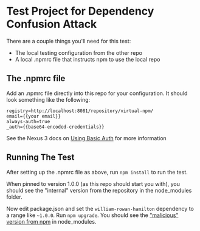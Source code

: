 # Test Project for Dependency Confusion Attack

There are a couple things you'll need for this test:

- The local testing configuration from the other repo
- A local .npmrc file that instructs npm to use the local repo

## The .npmrc file

Add an .npmrc file directly into this repo for your configuration.  It should look something like the following:

```
registry=http://localhost:8081/repository/virtual-npm/
email={{your email}}
always-auth=true
_auth={{base64-encoded-credentials}}
```

See the Nexus 3 docs on [Using Basic Auth](https://help.sonatype.com/repomanager3/nexus-repository-administration/formats/npm-registry/npm-security#npmSecurity-AuthenticationUsingBasicAuth) for more information

## Running The Test

After setting up the .npmrc file as above, run `npm install` to run the test.

When pinned to version 1.0.0 (as this repo should start you with), you should see the "internal" version from the repository in the node_modules folder.  

Now edit package.json and set the `william-rowan-hamilton` dependency to a range like `~1.0.0`.  Run `npm upgrade`.  You should see the ["malicious" version from npm](https://www.npmjs.com/package/william-rowan-hamilton) in node_modules.

